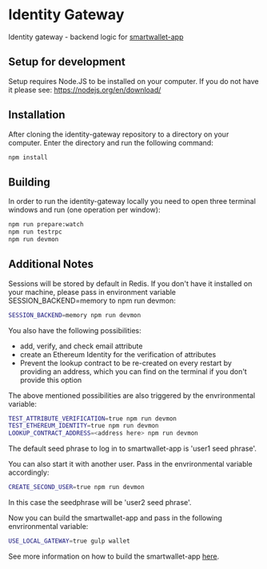 Identity Gateway 
=============

Identity gateway - backend logic for [smartwallet-app](https://github.com/jolocom/smartwallet-app/blob/develop/README.md)

Setup for development
---------------------
Setup requires Node.JS to be installed on your computer. If you do not have it please see:
https://nodejs.org/en/download/ 

## Installation

After cloning the identity-gateway repository to a directory on your computer. Enter the directory and run the following command:

```bash
npm install
```


## Building

In order to run the identity-gateway locally you need to open three terminal windows and run (one operation per window):

```bash
npm run prepare:watch
npm run testrpc
npm run devmon
```

## Additional Notes

Sessions will be stored by default in Redis. If you don't have it installed on your machine, please pass in environment variable SESSION_BACKEND=memory to npm run devmon:

```bash
SESSION_BACKEND=memory npm run devmon
```

You also have the following possibilities:
  - add, verify, and check email attribute
  - create an Ethereum Identity for the verification of attributes
  - Prevent the lookup contract to be re-created on every restart by providing an address, which you can find on the terminal if you don't     provide this option

The above mentioned possibilities are also triggered by the envrironmental variable: 

```bash
TEST_ATTRIBUTE_VERIFICATION=true npm run devmon
TEST_ETHEREUM_IDENTITY=true npm run devmon
LOOKUP_CONTRACT_ADDRESS=<address here> npm run devmon
```

The default seed phrase to log in to smartwallet-app is 'user1 seed phrase'.

You can also start it with another user. Pass in the envrironmental variable accordingly:

```bash
CREATE_SECOND_USER=true npm run devmon
```
In this case the seedphrase will be 'user2 seed phrase'.

Now you can build the smartwallet-app and pass in the following envrironmental variable:

```bash
USE_LOCAL_GATEWAY=true gulp wallet
```
See more information on how to build the smartwallet-app [here](https://github.com/jolocom/smartwallet-app/blob/develop/README.md).
